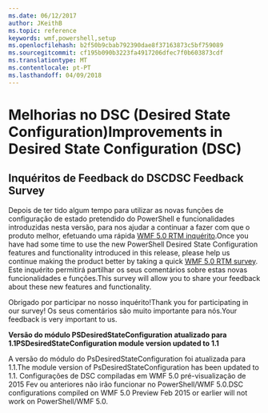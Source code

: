 ```yaml
---
ms.date: 06/12/2017
author: JKeithB
ms.topic: reference
keywords: wmf,powershell,setup
ms.openlocfilehash: b2f50b9cbab792390dae8f37163873c5bf759089
ms.sourcegitcommit: cf195b090b3223fa4917206dfec7f0b603873cdf
ms.translationtype: MT
ms.contentlocale: pt-PT
ms.lasthandoff: 04/09/2018
---
```

# <a name="improvements-in-desired-state-configuration-dsc"></a><span data-ttu-id="3b90b-102">Melhorias no DSC (Desired State Configuration)</span><span class="sxs-lookup"><span data-stu-id="3b90b-102">Improvements in Desired State Configuration (DSC)</span></span>

## <a name="dsc-feedback-survey"></a><span data-ttu-id="3b90b-103">Inquéritos de Feedback do DSC</span><span class="sxs-lookup"><span data-stu-id="3b90b-103">DSC Feedback Survey</span></span>

<span data-ttu-id="3b90b-104">Depois de ter tido algum tempo para utilizar as novas funções de configuração de estado pretendido do PowerShell e funcionalidades introduzidas nesta versão, para nos ajudar a continuar a fazer com que o produto melhor, efetuando uma rápida [WMF 5.0 RTM inquérito](https://www.surveymonkey.com/r/SGLQM5W).</span><span class="sxs-lookup"><span data-stu-id="3b90b-104">Once you have had some time to use the new PowerShell Desired State Configuration features and functionality introduced in this release, please help us continue making the product better by taking a quick [WMF 5.0 RTM survey](https://www.surveymonkey.com/r/SGLQM5W).</span></span> <span data-ttu-id="3b90b-105">Este inquérito permitirá partilhar os seus comentários sobre estas novas funcionalidades e funções.</span><span class="sxs-lookup"><span data-stu-id="3b90b-105">This survey will allow you to share your feedback about these new features and functionality.</span></span>

<span data-ttu-id="3b90b-106">Obrigado por participar no nosso inquérito!</span><span class="sxs-lookup"><span data-stu-id="3b90b-106">Thank you for participating in our survey!</span></span> <span data-ttu-id="3b90b-107">Os seus comentários são muito importante para nós.</span><span class="sxs-lookup"><span data-stu-id="3b90b-107">Your feedback is very important to us.</span></span>

<span data-ttu-id="3b90b-108">**Versão do módulo PSDesiredStateConfiguration atualizado para 1.1**</span><span class="sxs-lookup"><span data-stu-id="3b90b-108">**PSDesiredStateConfiguration module version updated to 1.1**</span></span>

<span data-ttu-id="3b90b-109">A versão do módulo do PsDesiredStateConfiguration foi atualizada para 1.1.</span><span class="sxs-lookup"><span data-stu-id="3b90b-109">The module version of PsDesiredStateConfiguration has been updated to 1.1.</span></span> <span data-ttu-id="3b90b-110">Configurações de DSC compiladas em WMF 5.0 pré-visualização de 2015 Fev ou anteriores não irão funcionar no PowerShell/WMF 5.0.</span><span class="sxs-lookup"><span data-stu-id="3b90b-110">DSC configurations compiled on WMF 5.0 Preview Feb 2015 or earlier will not work on PowerShell/WMF 5.0.</span></span>